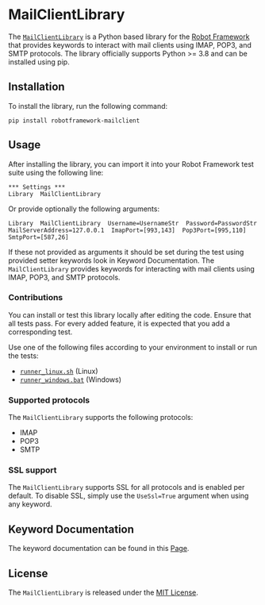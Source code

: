 # MailClientLibrary

The [`MailClientLibrary`](https://github.com/noubar/RobotFramework-MailClientLibrary) is a Python based library for the [Robot Framework](https://robotframework.org/) that provides keywords to interact with mail clients using IMAP, POP3, and SMTP protocols.
The library officially supports Python >= 3.8 and can be installed using pip.

## Installation

To install the library, run the following command:

```
pip install robotframework-mailclient
```

## Usage

After installing the library, you can import it into your Robot Framework test suite using the following line:

```
*** Settings ***
Library  MailClientLibrary
```

Or provide optionally the following arguments:

```
Library  MailClientLibrary  Username=UsernameStr  Password=PasswordStr  MailServerAddress=127.0.0.1  ImapPort=[993,143]  Pop3Port=[995,110]  SmtpPort=[587,26]
```

If these not provided as arguments it should be set during the test using provided setter keywords look in Keyword Documentation.
The `MailClientLibrary` provides keywords for interacting with mail clients using IMAP, POP3, and SMTP protocols.

### Contributions
You can install or test this library locally after editing the code. Ensure that all tests pass. For every added feature, it is expected that you add a corresponding test.

Use one of the following files according to your environment to install or run the tests:
- [`runner_linux.sh`](https://github.com/noubar/RobotFramework-MailClientLibrary/blob/main/runner_linux.sh) (Linux)
- [`runner_windows.bat`](https://github.com/noubar/RobotFramework-MailClientLibrary/blob/main/runner_windows.bat) (Windows)


### Supported protocols

The `MailClientLibrary` supports the following protocols:

- IMAP
- POP3
- SMTP

### SSL support

The `MailClientLibrary` supports SSL for all protocols and is enabled per default. To disable SSL, simply use the `UseSsl=True` argument when using any keyword.

## Keyword Documentation

The keyword documentation can be found in this [Page](https://noubar.github.io/RobotFramework-MailClientLibrary/).

## License

The `MailClientLibrary` is released under the [MIT License](https://opensource.org/licenses/MIT).

